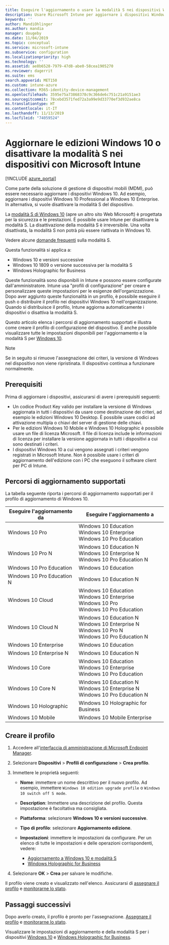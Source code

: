 ```yaml
---
title: Eseguire l'aggiornamento o usare la modalità S nei dispositivi Windows 10 - Microsoft Intune - Azure | Microsoft Docs
description: Usare Microsoft Intune per aggiornare i dispositivi Windows 10 a un'edizione diversa o attivare e disattivare la modalità S. Gli amministratori possono usare un profilo di configurazione del dispositivo per eseguire l'aggiornamento di Windows 10 Professional a Windows 10 Enterprise e disattivare la modalità S. Vedere i percorsi di aggiornamento supportati per Windows 10 Pro, edizioni N, Education, Cloud, Enterprise, Core, Holographic e Mobile.
keywords: ''
author: MandiOhlinger
ms.author: mandia
manager: dougeby
ms.date: 11/04/2019
ms.topic: conceptual
ms.service: microsoft-intune
ms.subservice: configuration
ms.localizationpriority: high
ms.technology: ''
ms.assetid: ae8b6528-7979-47d8-abe0-58cea1905270
ms.reviewer: dagerrit
ms.suite: ems
search.appverid: MET150
ms.custom: intune-azure
ms.collection: M365-identity-device-management
ms.openlocfilehash: 3595e75a73868378c9c366de6c751c21a9151ae3
ms.sourcegitcommit: 78cebd3571fed72a3a99e9d33770ef3d932ae8ca
ms.translationtype: HT
ms.contentlocale: it-IT
ms.lasthandoff: 11/13/2019
ms.locfileid: "74059524"
---
```

# <a name="upgrade-windows-10-editions-or-switch-out-of-s-mode-on-devices-using-microsoft-intune"></a>Aggiornare le edizioni Windows 10 o disattivare la modalità S nei dispositivi con Microsoft Intune

[!INCLUDE [azure_portal](../includes/azure_portal.md)]

Come parte della soluzione di gestione di dispositivi mobili (MDM), può essere necessario aggiornare i dispositivi Windows 10. Ad esempio, aggiornare i dispositivi Windows 10 Professional a Windows 10 Enterprise. In alternativa, si vuole disattivare la modalità S del dispositivo.

La [modalità S di Windows 10](https://support.microsoft.com/help/4456067/windows-10-switch-out-of-s-mode) (apre un altro sito Web Microsoft) è progettata per la sicurezza e le prestazioni. È possibile usare Intune per disattivare la modalità S. La disattivazione della modalità S è irreversibile. Una volta disattivata, la modalità S non potrà più essere riattivata in Windows 10.

Vedere alcune [domande frequenti](https://support.microsoft.com/help/4020089/windows-10-in-s-mode-faq) sulla modalità S.

Questa funzionalità si applica a:

- Windows 10 e versioni successive
- Windows 10 1809 o versione successiva per la modalità S
- Windows Holographic for Business

Queste funzionalità sono disponibili in Intune e possono essere configurate dall'amministratore. Intune usa "profili di configurazione" per creare e personalizzare queste impostazioni per le esigenze dell'organizzazione. Dopo aver aggiunto queste funzionalità in un profilo, è possibile eseguire il push o distribuire il profilo nei dispositivi Windows 10 nell'organizzazione. Quando si distribuisce il profilo, Intune aggiorna automaticamente i dispositivi o disattiva la modalità S.

Questo articolo elenca i percorsi di aggiornamento supportati e illustra come creare il profilo di configurazione del dispositivo. È anche possibile visualizzare tutte le impostazioni disponibili per l'aggiornamento e la modalità S per [Windows 10](edition-upgrade-windows-settings.md).

> [!NOTE]
> Se in seguito si rimuove l'assegnazione dei criteri, la versione di Windows nel dispositivo non viene ripristinata. Il dispositivo continua a funzionare normalmente.

## <a name="prerequisites"></a>Prerequisiti

Prima di aggiornare i dispositivi, assicurarsi di avere i prerequisiti seguenti:

- Un codice Product Key valido per installare la versione di Windows aggiornata in tutti i dispositivi da usare come destinazione dei criteri, ad esempio le edizioni Windows 10 Desktop. È possibile usare codici ad attivazione multipla o chiavi del server di gestione delle chiavi.
- Per le edizioni Windows 10 Mobile e Windows 10 Holographic è possibile usare un file di licenza Microsoft. Il file di licenza include le informazioni di licenza per installare la versione aggiornata in tutti i dispositivi a cui sono destinati i criteri.
- I dispositivi Windows 10 a cui vengono assegnati i criteri vengono registrati in Microsoft Intune. Non è possibile usare i criteri di aggiornamento dell'edizione con i PC che eseguono il software client per PC di Intune.

## <a name="supported-upgrade-paths"></a>Percorsi di aggiornamento supportati

La tabella seguente riporta i percorsi di aggiornamento supportati per il profilo di aggiornamento di Windows 10.

| Eseguire l'aggiornamento da | Eseguire l'aggiornamento a |
|---|---|
| Windows 10 Pro | Windows 10 Education <br/>Windows 10 Enterprise <br/>Windows 10 Pro Education |
| Windows 10 Pro N | Windows 10 Education N <br/>Windows 10 Enterprise N <br/>Windows 10 Pro Education N | 
| Windows 10 Pro Education | Windows 10 Education | 
| Windows 10 Pro Education N | Windows 10 Education N |
| Windows 10 Cloud | Windows 10 Education <br/>Windows 10 Enterprise <br/>Windows 10 Pro <br/>Windows 10 Pro Education | 
| Windows 10 Cloud N | Windows 10 Education N <br/>Windows 10 Enterprise N <br/>Windows 10 Pro N <br/>Windows 10 Pro Education N | 
| Windows 10 Enterprise | Windows 10 Education | 
| Windows 10 Enterprise N | Windows 10 Education N | 
| Windows 10 Core | Windows 10 Education <br/>Windows 10 Enterprise <br/>Windows 10 Pro Education | 
| Windows 10 Core N | Windows 10 Education N <br/>Windows 10 Enterprise N <br/>Windows 10 Pro Education N | 
| Windows 10 Holographic | Windows 10 Holographic for Business |
| Windows 10 Mobile | Windows 10 Mobile Enterprise |

<!--The following table provides information about the supported upgrade paths for Windows 10 editions in this policy:

![supported](./media/edition-upgrade-configure-windows-10/check_grn.png)  (X) = not supported    
![unsupported](./media/edition-upgrade-configure-windows-10/x_blk.png)    (green checkmark) = supported    

|Upgrade from edition\Upgrade to edition|Education|Education N|Pro Education|Pro Education N|Enterprise|Enterprise N|Professional|Professional N|Mobile Enterprise|Holographic for Business|
|--------|--------|--------|--------|--------|--------|--------|--------|--------|--------|--------|--------|
|Pro|![supported](./media/edition-upgrade-configure-windows-10/check_grn.png)|![unsupported](./media/edition-upgrade-configure-windows-10/x_blk.png)|![supported](./media/edition-upgrade-configure-windows-10/check_grn.png)|![unsupported](./media/edition-upgrade-configure-windows-10/x_blk.png)|![supported](./media/edition-upgrade-configure-windows-10/check_grn.png)|![unsupported](./media/edition-upgrade-configure-windows-10/x_blk.png)|![unsupported](./media/edition-upgrade-configure-windows-10/x_blk.png)|![unsupported](./media/edition-upgrade-configure-windows-10/x_blk.png)|![unsupported](./media/edition-upgrade-configure-windows-10/x_blk.png)|![unsupported](./media/edition-upgrade-configure-windows-10/x_blk.png)|
|Pro N|![unsupported](./media/edition-upgrade-configure-windows-10/x_blk.png)|![supported](./media/edition-upgrade-configure-windows-10/check_grn.png)|![unsupported](./media/edition-upgrade-configure-windows-10/x_blk.png)|![supported](./media/edition-upgrade-configure-windows-10/check_grn.png)|![unsupported](./media/edition-upgrade-configure-windows-10/x_blk.png)|![supported](./media/edition-upgrade-configure-windows-10/check_grn.png)|![unsupported](./media/edition-upgrade-configure-windows-10/x_blk.png)|![unsupported](./media/edition-upgrade-configure-windows-10/x_blk.png)|![unsupported](./media/edition-upgrade-configure-windows-10/x_blk.png)|![unsupported](./media/edition-upgrade-configure-windows-10/x_blk.png)|
|Pro Education|![supported](./media/edition-upgrade-configure-windows-10/check_grn.png)|![unsupported](./media/edition-upgrade-configure-windows-10/x_blk.png)|![unsupported](./media/edition-upgrade-configure-windows-10/x_blk.png)|![unsupported](./media/edition-upgrade-configure-windows-10/x_blk.png)|![unsupported](./media/edition-upgrade-configure-windows-10/x_blk.png)|![unsupported](./media/edition-upgrade-configure-windows-10/x_blk.png)|![unsupported](./media/edition-upgrade-configure-windows-10/x_blk.png)|![unsupported](./media/edition-upgrade-configure-windows-10/x_blk.png)|![unsupported](./media/edition-upgrade-configure-windows-10/x_blk.png)|![unsupported](./media/edition-upgrade-configure-windows-10/x_blk.png)|
|Pro Education N|![unsupported](./media/edition-upgrade-configure-windows-10/x_blk.png)|![supported](./media/edition-upgrade-configure-windows-10/check_grn.png)|![unsupported](./media/edition-upgrade-configure-windows-10/x_blk.png)|![unsupported](./media/edition-upgrade-configure-windows-10/x_blk.png)|![unsupported](./media/edition-upgrade-configure-windows-10/x_blk.png)|![unsupported](./media/edition-upgrade-configure-windows-10/x_blk.png)|![unsupported](./media/edition-upgrade-configure-windows-10/x_blk.png)|![unsupported](./media/edition-upgrade-configure-windows-10/x_blk.png)|![unsupported](./media/edition-upgrade-configure-windows-10/x_blk.png)|![unsupported](./media/edition-upgrade-configure-windows-10/x_blk.png)|
|Cloud|![supported](./media/edition-upgrade-configure-windows-10/check_grn.png)|![unsupported](./media/edition-upgrade-configure-windows-10/x_blk.png)|![supported](./media/edition-upgrade-configure-windows-10/check_grn.png)|![unsupported](./media/edition-upgrade-configure-windows-10/x_blk.png)|![supported](./media/edition-upgrade-configure-windows-10/check_grn.png)|![unsupported](./media/edition-upgrade-configure-windows-10/x_blk.png)|![supported](./media/edition-upgrade-configure-windows-10/check_grn.png)|![unsupported](./media/edition-upgrade-configure-windows-10/x_blk.png)|![unsupported](./media/edition-upgrade-configure-windows-10/x_blk.png)|![unsupported](./media/edition-upgrade-configure-windows-10/x_blk.png)|
|Cloud N|![unsupported](./media/edition-upgrade-configure-windows-10/x_blk.png)|![supported](./media/edition-upgrade-configure-windows-10/check_grn.png)|![unsupported](./media/edition-upgrade-configure-windows-10/x_blk.png)|![supported](./media/edition-upgrade-configure-windows-10/check_grn.png)|![unsupported](./media/edition-upgrade-configure-windows-10/x_blk.png)|![supported](./media/edition-upgrade-configure-windows-10/check_grn.png)|![unsupported](./media/edition-upgrade-configure-windows-10/x_blk.png)|![supported](./media/edition-upgrade-configure-windows-10/check_grn.png)|![unsupported](./media/edition-upgrade-configure-windows-10/x_blk.png)|![unsupported](./media/edition-upgrade-configure-windows-10/x_blk.png)|
|Enterprise|![supported](./media/edition-upgrade-configure-windows-10/check_grn.png)|![unsupported](./media/edition-upgrade-configure-windows-10/x_blk.png)|![unsupported](./media/edition-upgrade-configure-windows-10/x_blk.png)|![unsupported](./media/edition-upgrade-configure-windows-10/x_blk.png)|![unsupported](./media/edition-upgrade-configure-windows-10/x_blk.png)|![unsupported](./media/edition-upgrade-configure-windows-10/x_blk.png)|![unsupported](./media/edition-upgrade-configure-windows-10/x_blk.png)|![unsupported](./media/edition-upgrade-configure-windows-10/x_blk.png)|![unsupported](./media/edition-upgrade-configure-windows-10/x_blk.png)|![unsupported](./media/edition-upgrade-configure-windows-10/x_blk.png)|
|Enterprise N|![unsupported](./media/edition-upgrade-configure-windows-10/x_blk.png)|![supported](./media/edition-upgrade-configure-windows-10/check_grn.png)|![unsupported](./media/edition-upgrade-configure-windows-10/x_blk.png)|![unsupported](./media/edition-upgrade-configure-windows-10/x_blk.png)|![unsupported](./media/edition-upgrade-configure-windows-10/x_blk.png)|![unsupported](./media/edition-upgrade-configure-windows-10/x_blk.png)|![unsupported](./media/edition-upgrade-configure-windows-10/x_blk.png)|![unsupported](./media/edition-upgrade-configure-windows-10/x_blk.png)|![unsupported](./media/edition-upgrade-configure-windows-10/x_blk.png)|![unsupported](./media/edition-upgrade-configure-windows-10/x_blk.png)|
|Core|![supported](./media/edition-upgrade-configure-windows-10/check_grn.png)|![unsupported](./media/edition-upgrade-configure-windows-10/x_blk.png)|![supported](./media/edition-upgrade-configure-windows-10/check_grn.png)|![unsupported](./media/edition-upgrade-configure-windows-10/x_blk.png)|![unsupported](./media/edition-upgrade-configure-windows-10/x_blk.png)|![unsupported](./media/edition-upgrade-configure-windows-10/x_blk.png)|![unsupported](./media/edition-upgrade-configure-windows-10/x_blk.png)|![unsupported](./media/edition-upgrade-configure-windows-10/x_blk.png)|![unsupported](./media/edition-upgrade-configure-windows-10/x_blk.png)|![unsupported](./media/edition-upgrade-configure-windows-10/x_blk.png)|
|Core N|![unsupported](./media/edition-upgrade-configure-windows-10/x_blk.png)|![supported](./media/edition-upgrade-configure-windows-10/check_grn.png)|![unsupported](./media/edition-upgrade-configure-windows-10/x_blk.png)|![supported](./media/edition-upgrade-configure-windows-10/check_grn.png)|![unsupported](./media/edition-upgrade-configure-windows-10/x_blk.png)|![unsupported](./media/edition-upgrade-configure-windows-10/x_blk.png)|![unsupported](./media/edition-upgrade-configure-windows-10/x_blk.png)|![unsupported](./media/edition-upgrade-configure-windows-10/x_blk.png)|![unsupported](./media/edition-upgrade-configure-windows-10/x_blk.png)|![unsupported](./media/edition-upgrade-configure-windows-10/x_blk.png)|
|Mobile|![unsupported](./media/edition-upgrade-configure-windows-10/x_blk.png)|![unsupported](./media/edition-upgrade-configure-windows-10/x_blk.png)|![unsupported](./media/edition-upgrade-configure-windows-10/x_blk.png)|![unsupported](./media/edition-upgrade-configure-windows-10/x_blk.png)|![unsupported](./media/edition-upgrade-configure-windows-10/x_blk.png)|![unsupported](./media/edition-upgrade-configure-windows-10/x_blk.png)|![unsupported](./media/edition-upgrade-configure-windows-10/x_blk.png)|![unsupported](./media/edition-upgrade-configure-windows-10/x_blk.png)|![supported](./media/edition-upgrade-configure-windows-10/check_grn.png)|![unsupported](./media/edition-upgrade-configure-windows-10/x_blk.png)|
|Holographic|![unsupported](./media/edition-upgrade-configure-windows-10/x_blk.png)|![unsupported](./media/edition-upgrade-configure-windows-10/x_blk.png)|![unsupported](./media/edition-upgrade-configure-windows-10/x_blk.png)|![unsupported](./media/edition-upgrade-configure-windows-10/x_blk.png)|![unsupported](./media/edition-upgrade-configure-windows-10/x_blk.png)|![unsupported](./media/edition-upgrade-configure-windows-10/x_blk.png)|![unsupported](./media/edition-upgrade-configure-windows-10/x_blk.png)|![unsupported](./media/edition-upgrade-configure-windows-10/x_blk.png)|![unsupported](./media/edition-upgrade-configure-windows-10/x_blk.png)|![supported](./media/edition-upgrade-configure-windows-10/check_grn.png) -->

## <a name="create-the-profile"></a>Creare il profilo

1. Accedere all'[interfaccia di amministrazione di Microsoft Endpoint Manager](https://go.microsoft.com/fwlink/?linkid=2109431).
2. Selezionare **Dispositivi** > **Profili di configurazione** > **Crea profilo**.
3. Immettere le proprietà seguenti:

    - **Nome**: immettere un nome descrittivo per il nuovo profilo. Ad esempio, immettere `Windows 10 edition upgrade profile` o `Windows 10 switch off S mode`.
    - **Description**: Immettere una descrizione del profilo. Questa impostazione è facoltativa ma consigliata.
    - **Piattaforma**: selezionare **Windows 10 e versioni successive**.
    - **Tipo di profilo**: selezionare **Aggiornamento edizione**.
    - **Impostazioni**: immettere le impostazioni da configurare. Per un elenco di tutte le impostazioni e delle operazioni corrispondenti, vedere:

        - [Aggiornamento a Windows 10 e modalità S](edition-upgrade-windows-settings.md)
        - [Windows Holographic for Business](holographic-upgrade.md)

4. Selezionare **OK** > **Crea** per salvare le modifiche.

Il profilo viene creato e visualizzato nell'elenco. Assicurarsi di [assegnare il profilo](device-profile-assign.md) e [monitorarne lo stato](device-profile-monitor.md).

## <a name="next-steps"></a>Passaggi successivi

Dopo averlo creato, il profilo è pronto per l'assegnazione. [Assegnare il profilo](device-profile-assign.md) e [monitorarne lo stato](device-profile-monitor.md).

Visualizzare le impostazioni di aggiornamento e della modalità S per i dispositivi [Windows 10](edition-upgrade-windows-settings.md) e [Windows Holographic for Business](holographic-upgrade.md).

